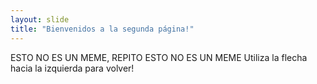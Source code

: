 ```yaml
---
layout: slide
title: "Bienvenidos a la segunda página!"
---
```

ESTO NO ES UN MEME, REPITO ESTO NO ES UN MEME
Utiliza la flecha hacia la izquierda para volver!

